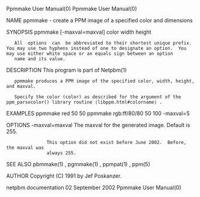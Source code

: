 Ppmmake User Manual(0)                                                                                                                                                                 Ppmmake User Manual(0)



NAME
       ppmmake - create a PPM image of a specified color and dimensions


SYNOPSIS
       ppmmake [-maxval=maxval] color width height

       All  options  can  be abbreviated to their shortest unique prefix.  You may use two hyphens instead of one to designate an option.  You may use either white space or an equals sign between an option
       name and its value.



DESCRIPTION
       This program is part of Netpbm(1)

       ppmmake produces a PPM image of the specified color, width, height, and maxval.

       Specify the color (color) as described for the argument of the ppm_parsecolor() library routine ⟨libppm.html#colorname⟩ .



EXAMPLES
           ppmmake red 50 50
           ppmmake rgb:ff/80/80 50 100 -maxval=5



OPTIONS
       -maxval=maxval
                   The maxval for the generated image.  Default is 255.

                   This option did not exist before June 2002.  Before, the maxval was
                   always 255.



SEE ALSO
       pbmmake(1) , pgmmake(1) , ppmpat(1) , ppm(5)



AUTHOR
       Copyright (C) 1991 by Jef Poskanzer.



netpbm documentation                                                                          02 September 2002                                                                        Ppmmake User Manual(0)
